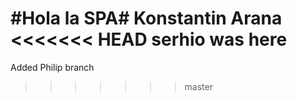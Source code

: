 #Hola la SPA#
Konstantin Arana
<<<<<<< HEAD
serhio was here
=======
Added Philip branch
>>>>>>> master

